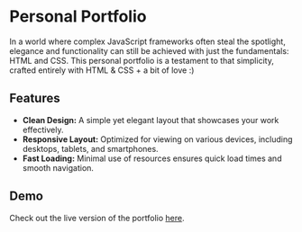 # Personal Portfolio

In a world where complex JavaScript frameworks often steal the spotlight, elegance and functionality can still be achieved with just the fundamentals: HTML and CSS. This personal portfolio is a testament to that simplicity, crafted entirely with HTML & CSS + a bit of love :)

## Features

- **Clean Design:** A simple yet elegant layout that showcases your work effectively.
- **Responsive Layout:** Optimized for viewing on various devices, including desktops, tablets, and smartphones.
- **Fast Loading:** Minimal use of resources ensures quick load times and smooth navigation.

## Demo

Check out the live version of the portfolio [here](https://mostafa-ehab22.github.io/Portofolio-website/).

